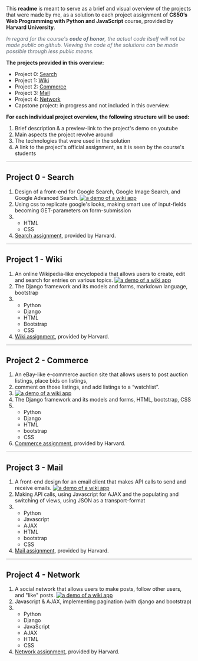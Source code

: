 This **readme** is meant to serve as a brief and visual overview of the projects that were made by me, as a solution to each project assignment of **CS50’s Web Programming with Python and JavaScript** course, provided by **Harvard University**. 

<span style="color: #5F6974; font-style: italic">In regard for the course's __*code of honor*__, the actual code itself will not be made public on github. Viewing the code of the solutions can be made possible through less public means.</span>

**The projects provided in this overview:**
* Project 0: [Search](#search)
* Project 1: [Wiki](#wiki)
* Project 2: [Commerce](#commerce)
* Project 3: [Mail](#mail)
* Project 4: [Network](#network)
* Capstone project: in progress and not included in this overview.

**For each individual project overview, the following structure will be used:**
1. Brief description & a preview-link to the project's demo on youtube
2. Main aspects the project revolve around
3. The technologies that were used in the solution
4. A link to the project's official assignment, as it is seen by the course's students

<div style="border-bottom: 1px solid #ADADAD;">
</div>

<h2 id="search">Project 0 - Search</h2>

1. Design of a front-end for Google Search, Google Image Search, and Google Advanced Search.
[![a demo of a wiki app](http://img.youtube.com/vi/9GpWIUJW97E/0.jpg)](https://www.youtube.com/watch?v=9GpWIUJW97E "CS50W Project 0 - Search | Web Programming with Python and JavaScript")
2. Using css to replicate google's looks, making smart use of input-fields becoming GET-parameters on form-submission
3. * HTML
   * CSS
4. [Search assignment](https://cs50.harvard.edu/web/2020/projects/0/search/), provided by Harvard.

<div style="border-bottom: 1px solid #ADADAD;">
</div>

<h2 id="wiki">Project 1 - Wiki</h2>

1. An online Wikipedia-like encyclopedia that allows users to create, edit and search for entries on various topics.
[![a demo of a wiki app](http://img.youtube.com/vi/t_FKFZ3Xt_0/0.jpg)](https://www.youtube.com/watch?v=t_FKFZ3Xt_0 "CS50W Project 1 - Wiki")
3. The Django framework and its models and forms, markdown language, bootstrap
2. * Python
   * Django
   * HTML
   * Bootstrap
   * CSS
4. [Wiki assignment](https://cs50.harvard.edu/web/2020/projects/1/wiki/), provided by Harvard.

<div style="border-bottom: 1px solid #ADADAD;">
</div>

<h2 id="commerce">Project 2 - Commerce</h2>

1. An eBay-like e-commerce auction site that allows users to post auction listings, place bids on listings, 
2. comment on those listings, and add listings to a “watchlist”.
3. [![a demo of a wiki app](http://img.youtube.com/vi/UX2rSODht-8/0.jpg)](https://www.youtube.com/watch?v=UX2rSODht-8 "CS50 Web | Project 2 - Commerce")
4. The Django framework and its models and forms, HTML, bootstrap, CSS
5. * Python
   * Django
   * HTML
   * bootstrap
   * CSS
6. [Commerce assignment](https://cs50.harvard.edu/web/2020/projects/2/commerce/), provided by Harvard.

<div style="border-bottom: 1px solid #ADADAD;">
</div>

<h2 id="mail">Project 3 - Mail</h2>

1. A front-end design for an email client that makes API calls to send and receive emails.
[![a demo of a wiki app](http://img.youtube.com/vi/_PS5bXFijz4/0.jpg)](https://www.youtube.com/watch?v=_PS5bXFijz4 "CS50W Project 3 - Mail")
3. Making API calls, using Javascript for AJAX and the populating and switching of views, using JSON as a transport-format
2. * Python
   * Javascript
   * AJAX
   * HTML
   * bootstrap
   * CSS
4. [Mail assignment](https://cs50.harvard.edu/web/2020/projects/3/mail/), provided by Harvard.

<div style="border-bottom: 1px solid #ADADAD;">
</div>

<h2 id="network">Project 4 - Network</h2>

1. A social network that allows users to make posts, follow other users, and "like" posts.
[![a demo of a wiki app](http://img.youtube.com/vi/NCHKfeToU2g/0.jpg)](https://www.youtube.com/watch?v=NCHKfeToU2g "CS50W Project 4 - Network")
3. Javascript & AJAX, implementing pagination (with django and bootstrap)
2. * Python
   * Django
   * JavaScript
   * AJAX
   * HTML
   * CSS
4. [Network assignment](https://cs50.harvard.edu/web/2020/projects/4/network/), provided by Harvard.

